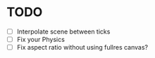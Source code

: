 # TODO

- [ ] Interpolate scene between ticks
- [ ] Fix your Physics
- [ ] Fix aspect ratio without using fullres canvas?

